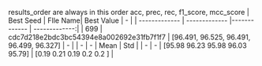 results_order are always in this order acc, prec, rec, f1_score, mcc_score
| Best Seed | FIle Name| Best Value | - |
| ------------- | ------------- |------------- |  -------------:|
| 699 | cdc7d218e2bdc3bc54394e8a002692e31fb7f1f7 | [96.491, 96.525, 96.491, 96.499, 96.327]  | - |
| - | - | Mean | Std |
| - | - | [95.98 96.23 95.98 96.03 95.79] | [0.19 0.21 0.19 0.2  0.2 ] |
